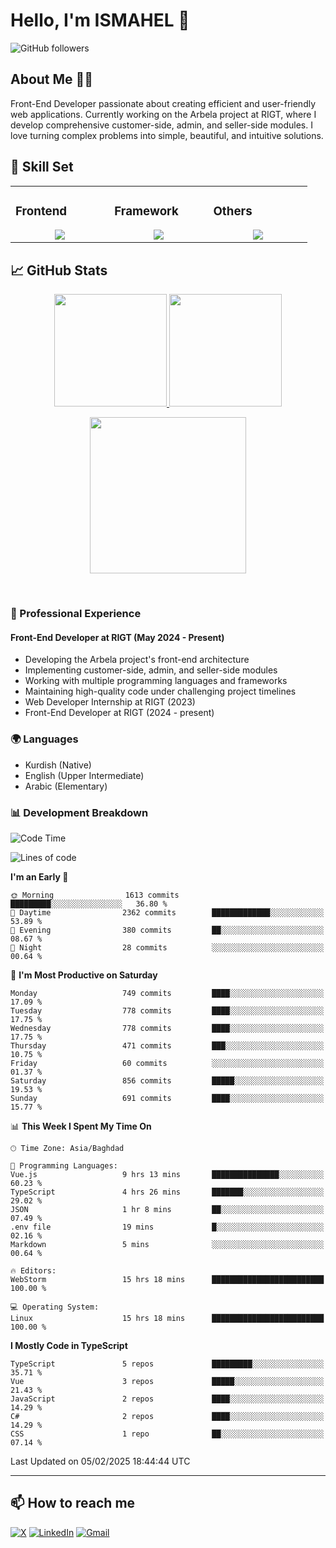 # Hello, I'm ISMAHEL 👋 
![GitHub followers](https://img.shields.io/github/followers/ismahelZero) 

## About Me 👨‍💻
Front-End Developer passionate about creating efficient and user-friendly web applications. Currently working on the Arbela project at RIGT, where I develop comprehensive customer-side, admin, and seller-side modules. I love turning complex problems into simple, beautiful, and intuitive solutions.

## 💼 Skill Set

<table><tr><td valign="top" width="25%">

### Frontend  
<a href="https://github.com/ismahelZero">
<div align="center">  
       <img src="https://skillicons.dev/icons?i=html,css,bootstrap,tailwind,js,ts&perline=4" /> 
</div>
</a>
 </td><td valign="top" width="25%">
        
### Framework
<a href="https://github.com/ismahelZero">
<div align="center">
       <img src="https://skillicons.dev/icons?i=vuejs,nuxtjs,react&perline=4" /> 
</div>
</a>

</td><td valign="top" width="25%">
  
### Others
<a href="https://github.com/ismahelZero">
<div align="center">
       <img src="https://skillicons.dev/icons?i=git,github,npm,figma,vscode,webstorm,discord,vscodeqt&perline=4" /> 
</div>
</a>
</td>
</tr></table>


## 📈 GitHub Stats
<p align="center">
    <a href="https://github.com/ismahelZero">
        <img height="180em" src="https://github-readme-stats-git-masterrstaa-rickstaa.vercel.app/api?username=ismahelZero&show_icons=true&theme=highcontrast&include_all_commits=true&count_private=true&hide_border=true"/>
        <img height="180em" src="https://github-readme-stats-eight-theta.vercel.app/api/top-langs/?username=ismahelZero&langs_count=12&layout=compact&langs_count=8&theme=highcontrast&include_all_commits=true&count_private=true&hide_border=true" />
    </a>
</p>
<!-- Activity Graph -->
<p align="center">
  <a href="https://github.com/ismahelZero">
    <img height=250 src="https://github-readme-activity-graph.vercel.app/graph?username=ismahelZero&bg_color=282c34&color=FDFD96&line=FDFD96&point=FFFFFF&area_color=79FE96&border_radius=24.5&title_color=FDFD96&border_radius=20px"/>
  </a> 
</p>

<br>

### 💼 Professional Experience
#### Front-End Developer at RIGT (May 2024 - Present)
- Developing the Arbela project's front-end architecture
- Implementing customer-side, admin, and seller-side modules
- Working with multiple programming languages and frameworks
- Maintaining high-quality code under challenging project timelines
- Web Developer Internship at RIGT (2023)
- Front-End Developer at RIGT (2024 - present)

### 🌍 Languages
- Kurdish (Native)
- English (Upper Intermediate)
- Arabic (Elementary)

### 📊 Development Breakdown
<!--START_SECTION:waka-->
![Code Time](http://img.shields.io/badge/Code%20Time-691%20hrs%2019%20mins-blue)

![Lines of code](https://img.shields.io/badge/From%20Hello%20World%20I%27ve%20Written-4.7%20million%20lines%20of%20code-blue)

**I'm an Early 🐤** 

```text
🌞 Morning                1613 commits        █████████░░░░░░░░░░░░░░░░   36.80 % 
🌆 Daytime                2362 commits        █████████████░░░░░░░░░░░░   53.89 % 
🌃 Evening                380 commits         ██░░░░░░░░░░░░░░░░░░░░░░░   08.67 % 
🌙 Night                  28 commits          ░░░░░░░░░░░░░░░░░░░░░░░░░   00.64 % 
```
📅 **I'm Most Productive on Saturday** 

```text
Monday                   749 commits         ████░░░░░░░░░░░░░░░░░░░░░   17.09 % 
Tuesday                  778 commits         ████░░░░░░░░░░░░░░░░░░░░░   17.75 % 
Wednesday                778 commits         ████░░░░░░░░░░░░░░░░░░░░░   17.75 % 
Thursday                 471 commits         ███░░░░░░░░░░░░░░░░░░░░░░   10.75 % 
Friday                   60 commits          ░░░░░░░░░░░░░░░░░░░░░░░░░   01.37 % 
Saturday                 856 commits         █████░░░░░░░░░░░░░░░░░░░░   19.53 % 
Sunday                   691 commits         ████░░░░░░░░░░░░░░░░░░░░░   15.77 % 
```


📊 **This Week I Spent My Time On** 

```text
🕑︎ Time Zone: Asia/Baghdad

💬 Programming Languages: 
Vue.js                   9 hrs 13 mins       ███████████████░░░░░░░░░░   60.23 % 
TypeScript               4 hrs 26 mins       ███████░░░░░░░░░░░░░░░░░░   29.02 % 
JSON                     1 hr 8 mins         ██░░░░░░░░░░░░░░░░░░░░░░░   07.49 % 
.env file                19 mins             █░░░░░░░░░░░░░░░░░░░░░░░░   02.16 % 
Markdown                 5 mins              ░░░░░░░░░░░░░░░░░░░░░░░░░   00.64 % 

🔥 Editors: 
WebStorm                 15 hrs 18 mins      █████████████████████████   100.00 % 

💻 Operating System: 
Linux                    15 hrs 18 mins      █████████████████████████   100.00 % 
```

**I Mostly Code in TypeScript** 

```text
TypeScript               5 repos             █████████░░░░░░░░░░░░░░░░   35.71 % 
Vue                      3 repos             █████░░░░░░░░░░░░░░░░░░░░   21.43 % 
JavaScript               2 repos             ████░░░░░░░░░░░░░░░░░░░░░   14.29 % 
C#                       2 repos             ████░░░░░░░░░░░░░░░░░░░░░   14.29 % 
CSS                      1 repo              ██░░░░░░░░░░░░░░░░░░░░░░░   07.14 % 
```




 Last Updated on 05/02/2025 18:44:44 UTC
<!--END_SECTION:waka-->

---
## 📫 How to reach me
[![X](https://img.shields.io/badge/X-informational?style=for-the-badge&logo=X&logoColor=white)](https://www.twitter.com/ismahel_zero/)
[![LinkedIn](https://img.shields.io/badge/LinkedIn-0077B5?style=for-the-badge&logo=linkedin&logoColor=white)](https://linkedin.com/in/ismahel-zero-1053b4228)
[![Gmail](https://img.shields.io/badge/Gmail-informational?style=for-the-badge&color=EA4335&logo=gmail&logoColor=white)](mailto:ismahel.zero94@gmail.com?subject=Hey!)
